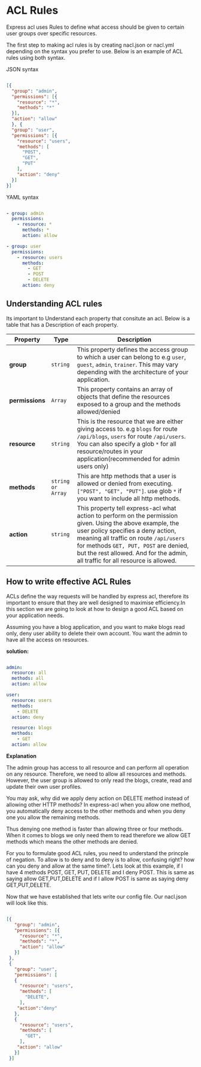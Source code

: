 # ACL Rules

Express acl uses Rules to define what access should be given to certain user groups over specific resources.

The first step to making acl rules is by creating nacl.json or nacl.yml depending on the syntax you prefer to use. Below is an example of ACL rules using both syntax.

JSON syntax

```json

[{
  "group": "admin",
  "permissions": [{
    "resource": "*",
    "methods": "*"
  }],
  "action": "allow"
  }, {
  "group": "user",
  "permissions": [{
    "resource": "users",
    "methods": [
      "POST",
      "GET",
      "PUT"
    ],
    "action": "deny"
  }]
}]
```

YAML syntax

```yml

- group: admin
  permissions:
    - resource: *
      methods: *
      action: allow

- group: user
  permissions:
    - resource: users
      methods:
        - GET
        - POST
        - DELETE
      action: deny
```

## Understanding ACL rules

Its important to Understand each property that consitute an acl. Below is a table that has a Description of each property.

Property | Type | Description
    --- | --- | ---
    **group** | `string` | This property defines the access group to which a user can belong to  e.g `user`, `guest`, `admin`, `trainer`. This may vary depending with the architecture of your application.
    **permissions** | `Array` | This property contains an array of objects that define the resources exposed to a group and the methods allowed/denied
    **resource** | `string` | This is the resource that we are either giving access to. e.g `blogs` for route `/api/blogs`, `users` for route `/api/users`. You can also specify a glob `*` for all resource/routes in your application(recommended for admin users only)
    **methods** | `string or Array` | This are http methods that a user is allowed or denied from executing. `["POST", "GET", "PUT"]`. use glob `*` if you want to include all http methods.
    **action** | `string` | This property tell express-acl what action to perform on the permission given. Using the above example, the user policy specifies a deny action, meaning all traffic on route `/api/users` for methods `GET, PUT, POST` are denied, but the rest allowed. And for the admin, all traffic for all resource is allowed.

## How to write effective ACL Rules

ACLs define the way requests will be handled by express acl, therefore its important to ensure that they are well designed to maximise efficiency.In this section we are going to look at how to design a good ACL based on your application needs.

Assuming you have a blog application, and you want to make blogs read only, deny user ability to delete their own account. You want the admin to have all the access on resources.

**solution:**

```yaml

admin:
  resource: all
  methods: all
  action: allow

user:
  resource: users
  methods:
    - DELETE
  action: deny

  resource: blogs
  methods:
    - GET
  action: allow

```

**Explanation**

The admin group has access to all resource and can perform all operation on any resource. Therefore, we need to allow all resources and methods. However, the user group is allowed to only read the blogs, create, read and update their own user profiles.

You may ask, why did we apply deny action on DELETE method instead of allowing other HTTP methods? In express-acl when you allow one method, you automatically deny access to the other methods and when you deny one you allow the remaining methods.

Thus denying one method is faster than allowing three or four methods. When it comes to blogs we only need them to read therefore we allow GET methods which means the other methods are denied.

For you to formulate good ACL rules, you need to understand the princple of negation. To allow is to deny and to deny is to allow, confusing right? how can you deny and allow at the same time?. Lets look at this example, if I have 4 methods POST, GET, PUT, DELETE and I deny POST. This is same as saying allow GET,PUT,DELETE and if I allow POST is same as saying deny GET,PUT,DELETE.

Now that we have established that lets write our config file. Our nacl.json will look like this.

```json

[{
   "group": "admin",
   "permissions": [{
     "resource": "*",
     "methods": "*",
     "action": "allow"
   }]
 },
 {
   "group": "user",
   "permissions": [
   {
     "resource": "users",
     "methods": [
       "DELETE",
     ],
    "action":"deny"
   },
   {
     "resource": "users",
     "methods": [
       "GET",
     ],
    "action": "allow"
   }]
 }]
```
